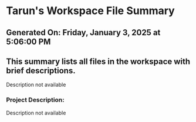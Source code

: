 # Tarun's Workspace File Summary
## Generated On: Friday, January 3, 2025 at 5:06:00 PM
This summary lists all files in the workspace with brief descriptions.
---
Description not available 
### Project Description:
 Description not available
